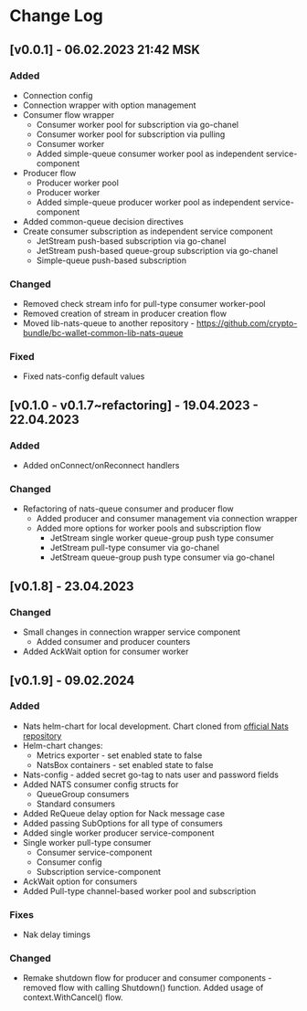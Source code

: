 # Change Log

## [v0.0.1] - 06.02.2023 21:42 MSK
### Added
* Connection config
* Connection wrapper with option management
* Consumer flow wrapper
  * Consumer worker pool for subscription via go-chanel 
  * Consumer worker pool for subscription via pulling
  * Consumer worker
  * Added simple-queue consumer worker pool as independent service-component
* Producer flow
  * Producer worker pool
  * Producer worker
  * Added simple-queue producer worker pool as independent service-component
* Added common-queue decision directives
* Create consumer subscription as independent service component
  * JetStream push-based subscription via go-chanel
  * JetStream push-based queue-group subscription via go-chanel
  * Simple-queue push-based subscription
### Changed
* Removed check stream info for pull-type consumer worker-pool
* Removed creation of stream in producer creation flow
* Moved lib-nats-queue to another repository - https://github.com/crypto-bundle/bc-wallet-common-lib-nats-queue
### Fixed
* Fixed nats-config default values 

## [v0.1.0 - v0.1.7~refactoring] - 19.04.2023 - 22.04.2023
### Added
* Added onConnect/onReconnect handlers 
### Changed
* Refactoring of nats-queue consumer and producer flow
  * Added producer and consumer management via connection wrapper
  * Added more options for worker pools and subscription flow
    * JetStream single worker queue-group push type consumer
    * JetStream pull-type consumer via go-chanel
    * JetStream queue-group push type consumer via go-chanel

## [v0.1.8] - 23.04.2023
### Changed
* Small changes in connection wrapper service component
  * Added consumer and producer counters
* Added AckWait option for consumer worker

## [v0.1.9] - 09.02.2024
### Added
* Nats helm-chart for local development. Chart cloned from [official Nats repository](https://github.com/nats-io/k8s/tree/main/helm/charts/nats)
* Helm-chart changes:
  * Metrics exporter - set enabled state to false
  * NatsBox containers - set enabled state to false
* Nats-config - added secret go-tag to nats user and password fields
* Added NATS consumer config structs for
  * QueueGroup consumers
  * Standard consumers
* Added ReQueue delay option for Nack message case
* Added passing SubOptions for all type of consumers
* Added single worker producer service-component
* Single worker pull-type consumer
  * Consumer service-component
  * Consumer config
  * Subscription service-component
* AckWait option for consumers
* Added Pull-type channel-based worker pool and subscription
### Fixes
* Nak delay timings
### Changed
* Remake shutdown flow for producer and consumer components - removed flow with calling Shutdown() function.
  Added usage of context.WithCancel() flow.

